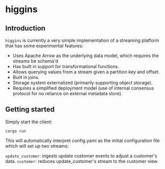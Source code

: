 # higgins

## Introduction 

`higgins` is currently a very simple implementation of a streaming platform that has some experimental features: 

- Uses Apache Arrow as the underlying data model, which requires the streams be schema'd
- Has built in support for transformational functions. 
- Allows querying values from a stream given a partition key and offset. 
- Built in joins. 
- Storage system externalized (primarily supporting object storage).
- Requires a simplified deployment model (use of internal consensus protocol for no reliance on external metadata store).

## Getting started

Simply start the client: 

```cargo run```

This will automatically interpret config.yaml as the initial configuration file which will set up two streams: 

`update_customer`: ingests update customer events to adjust a customer's data. 
`customer`: reduces update_customer's stream to the customer view. 


